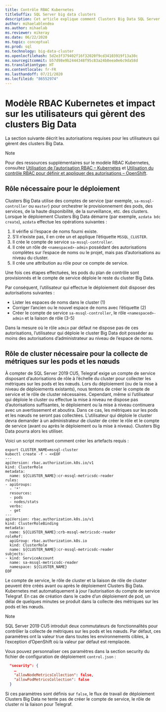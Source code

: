 ```yaml
---
title: Contrôle RBAC Kubernetes
titleSuffix: SQL Server big data clusters
description: Cet article explique comment Clusters Big Data SQL Server utilise le contrôle RBAC avec Kubernetes.
author: mihaelablendea
ms.author: mihaelab
ms.reviewer: mikeray
ms.date: 06/22/2020
ms.topic: conceptual
ms.prod: sql
ms.technology: big-data-cluster
ms.openlocfilehash: 5d2e3f379402f16f32020f9cd34103919f13a30c
ms.sourcegitcommit: b57d98e9b2444348f95c83a24b8eea0e6c9da58d
ms.translationtype: HT
ms.contentlocale: fr-FR
ms.lasthandoff: 07/21/2020
ms.locfileid: "86552974"
---
```

# <a name="kubernetes-rbac-model--impact-on-users-managing-bdc"></a>Modèle RBAC Kubernetes et impact sur les utilisateurs qui gèrent des clusters Big Data

La section suivante décrit les autorisations requises pour les utilisateurs qui gèrent des clusters Big Data.

> [!NOTE]
> Pour des ressources supplémentaires sur le modèle RBAC Kubernetes, consultez [Utilisation de l’autorisation RBAC – Kubernetes](https://kubernetes.io/docs/reference/access-authn-authz/rbac/) et [Utilisation du contrôle RBAC pour définir et appliquer des autorisations – OpenShift](https://docs.openshift.com/container-platform/4.4/authentication/using-rbac.html).

## <a name="role-required-for-deployment"></a>Rôle nécessaire pour le déploiement

Clusters Big Data utilise des comptes de service (par exemple, `sa-mssql-controller` ou `master`) pour orchestrer le provisionnement des pods, des services, de la haute disponibilité, de la surveillance, etc. des clusters. Lorsque le déploiement Clusters Big Data démarre (par exemple, `azdata bdc create`), `azdata` effectue les opérations suivantes :

1. Il vérifie si l’espace de noms fourni existe.
2. S’il n’existe pas, il en crée un et applique l’étiquette `MSSQL_CLUSTER`.
3. Il crée le compte de service `sa-mssql-controller`.
4. Il crée un rôle de `<namespaced>-admin` possédant des autorisations complètes sur l’espace de noms ou le projet, mais pas d’autorisations au niveau du cluster.
5. Il crée une attribution au rôle pour ce compte de service.

Une fois ces étapes effectuées, les pods du plan de contrôle sont provisionnés et le compte de service déploie le reste du cluster Big Data.  

Par conséquent, l’utilisateur qui effectue le déploiement doit disposer des autorisations suivantes :

- Lister les espaces de noms dans le cluster (1)
- Corriger l’ancien ou le nouvel espace de noms avec l’étiquette (2)
- Créer le compte de service `sa-mssql-controller`, le rôle `<namespaced>-admin` et la liaison de rôle (3-5)

Dans la mesure où le rôle `admin` par défaut ne dispose pas de ces autorisations, l’utilisateur qui déploie le cluster Big Data doit posséder au moins des autorisations d’administrateur au niveau de l’espace de noms.

## <a name="cluster-role-required-for-pods-and-nodes-metrics-collection"></a>Rôle de cluster nécessaire pour la collecte de métriques sur les pods et les nœuds

À compter de SQL Server 2019 CU5, Telegraf exige un compte de service disposant d’autorisations de rôle à l’échelle du cluster pour collecter les métriques sur les pods et les nœuds. Lors du déploiement (ou de la mise à niveau de déploiements existants), nous tentons de créer le compte de service et le rôle de cluster nécessaires. Cependant, même si l’utilisateur qui déploie le cluster ou effectue la mise à niveau ne dispose pas d’autorisations suffisantes, le déploiement ou la mise à niveau continuera avec un avertissement et aboutira. Dans ce cas, les métriques sur les pods et les nœuds ne seront pas collectées. L’utilisateur qui déploie le cluster devra demander à un administrateur de cluster de créer le rôle et le compte de service (avant ou après le déploiement ou la mise à niveau). Clusters Big Data pourra alors les utiliser. 

Voici un script montrant comment créer les artefacts requis :

```console
export CLUSTER_NAME=mssql-cluster
kubectl create -f - <<EOF
---
apiVersion: rbac.authorization.k8s.io/v1
kind: ClusterRole
metadata:
  name: ${CLUSTER_NAME}:cr-mssql-metricsdc-reader
rules:
- apiGroups:
  - '*'
  resources:
  - pods
  - nodes/stats
  verbs:
  - get
---
apiVersion: rbac.authorization.k8s.io/v1
kind: ClusterRoleBinding
metadata:
  name: ${CLUSTER_NAME}:crb-mssql-metricsdc-reader
roleRef:
  apiGroup: rbac.authorization.k8s.io
  kind: ClusterRole
  name: ${CLUSTER_NAME}:cr-mssql-metricsdc-reader
subjects:
- kind: ServiceAccount
  name: sa-mssql-metricsdc-reader
  namespace: ${CLUSTER_NAME}
EOF
```

Le compte de service, le rôle de cluster et la liaison de rôle de cluster peuvent être créés avant ou après le déploiement Clusters Big Data. Kubernetes met automatiquement à jour l’autorisation du compte de service Telegraf. En cas de création dans le cadre d’un déploiement de pod, un délai de quelques minutes se produit dans la collecte des métriques sur les pods et les nœuds.

> [!NOTE]
> SQL Server 2019 CU5 introduit deux commutateurs de fonctionnalités pour contrôler la collecte de métriques sur les pods et les nœuds. Par défaut, ces paramètres ont la valeur true dans toutes les environnements cibles, à l’exception d’OpenShift où la valeur par défaut est remplacée. 

Vous pouvez personnaliser ces paramètres dans la section security du fichier de configuration de déploiement `control.json` :

```json
  "security": {
    …
    "allowNodeMetricsCollection": false,
    "allowPodMetricsCollection": false
  }
```

Si ces paramètres sont définis sur `false`, le flux de travail de déploiement Clusters Big Data ne tente pas de créer le compte de service, le rôle de cluster ni la liaison pour Telegraf.
